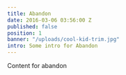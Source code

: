```yaml
---
title: Abandon
date: 2016-03-06 03:56:00 Z
published: false
position: 1
banner: "/uploads/cool-kid-trim.jpg"
intro: Some intro for Abandon
---
```


Content for abandon